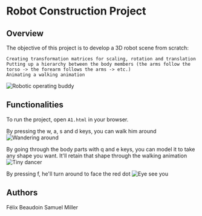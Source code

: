 # Robot Construction Project

## Overview

The objective of this project is to develop a 3D robot scene from scratch:

    Creating transformation matrices for scaling, rotation and translation
    Putting up a hierarchy between the body members (the arms follow the torso -> the forearm follows the arms -> etc.)
    Animating a walking animation
    
![Robotic operating buddy](rob.png)
    

## Functionalities
To run the project, open `A1.html` in your browser.

By pressing the w, a, s and d keys, you can walk him around
![Wandering around](walking.gif)


By going through the body parts with q and e keys, you can model it to take any shape you want. It'll retain that shape through the walking animation
![Tiny dancer](ballerina.gif)

By pressing f, he'll turn around to face the red dot
![Eye see you](look-at.gif)

## Authors

Félix Beaudoin
Samuel Miller

